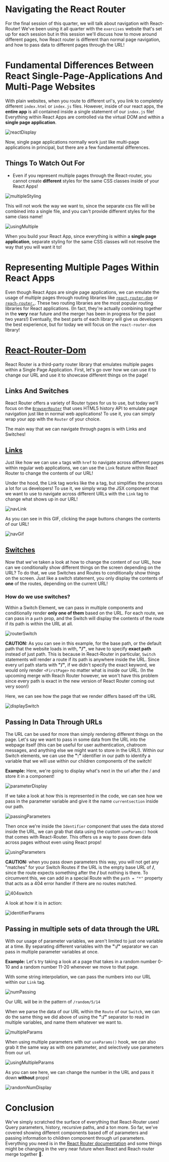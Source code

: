 # Navigating the React Router

For the final session of this quarter, we will talk about navigation with React-Router! We've been using it all quarter with the `exercises` website that's set up for each session but in this session we'll discuss how to move around different pages, how React router is different than normal page navigation, and how to pass data to different pages through the URL!

# Fundamental Differences Between React Single-Page-Applications And Multi-Page Websites

With plain websites, when you route to different url's, you link to completely different `index.html` or `index.js` files. However, inside of our react apps, the **entire app** is all contained inside a single statement of our `index.js` file! Everything within React Apps are controlled via the virtual DOM and within a **single page application**.

![reactDisplay](./pictures/reactIndex.png)

Now, single page applications normally work just like multi-page applications in principal, but there are a few fundamental differences.

## Things To Watch Out For

- Even if you represent multiple pages through the React-router, you cannot create **different** styles for the same CSS classes inside of your React Apps!

![multipleStyling](./pictures/multipleStyling.png)

This will not work the way we want to, since the separate css file will be combined into a single file, and you can't provide different styles for the same class name!

![usingMultiple](./pictures/usingMultipleStyling.png)

When you build your React App, since everything is within a **single page application**, separate styling for the same CSS classes will not resolve the way that you will want it to!

# Representing Multiple Pages Within React Apps

Even though React Apps are single page applications, we can emulate the usage of multiple pages through routing libraries like [`react-router-dom`](https://reactrouter.com/web/guides/quick-start) or [`reach-router.`](https://reach.tech/router/). These two routing libraries are the most popular routing libraries for React applications. (In fact, they're actually combining together in the **very** near future and the merger has been in progress for the past two years!) Eventually, the best parts of each library will give us developers the best experience, but for today we will focus on the `react-router-dom` library!

# [React-Router-Dom](https://reactrouter.com/web/guides/quick-start)

React Router is a third-party router library that emulates multiple pages within a Single Page Application. First, let's go over how we can use it to change our URL and use it to showcase different things on the page!

## Links And Switches

React Router offers a variety of Router types for us to use, but today we'll focus on the [`BrowserRouter`](https://reactrouter.com/web/api/BrowserRouter) that uses HTML5 history API to emulate page navigation just like in normal web applications! To use it, you can simply wrap your app with the `Router` of your choice.

The main way that we can navigate through pages is with Links and Switches!

## [Links](https://reactrouter.com/web/api/Link)

Just like how we can use `a` tags with `href` to navigate across different pages within regular web applications, we can use the `Link` feature within React Router to change the contents of our URL!

Under the hood, the Link tag works like the a tag, but simplifies the process a lot for us developers! To use it, we simply wrap the JSX component that we want to use to navigate across different URLs with the `Link` tag to change what shows up in our URL!

![navLink](./pictures/navLink.png)

As you can see in this GIF, clicking the page buttons changes the contents of our URL!

![navGif](./pictures/linkURL.gif)

## [Switches](https://reactrouter.com/web/api/Switch)

Now that we've taken a look at how to change the content of our URL, how can we conditionally show different things on the screen depending on the URL? To do that, we use Switches and Routes to conditionally show things on the screen. Just like a switch statement, you only display the contents of **one** of the routes, depending on the current URL!

### How do we use switches?

Within a Switch Element, we can pass in multiple components and conditionally render **only one of them** based on the URL. For each route, we can pass in a `path` prop, and the Switch will display the contents of the route if its path is within the URL at all.

![routerSwitch](./pictures/routerSwitch.png)

**CAUTION:** As you can see in this example, for the base path, or the default path that the website loads in with, **"/"**, we have to specify **exact path** instead of just path. This is because in React-Router in particular, `Switch` statements will render a route if its path is anywhere inside the URL. Since every url path starts with **"/"**, if we didn't specify the exact keyword, we would only render `<FirstPage>` no matter what is inside our URL. (In the upcoming merge with Reach Router however, we won't have this problem since every path is exact in the new version of React Router coming out very soon!)

Here, we can see how the page that we render differs based off the URL

![displaySwitch](./pictures/displaySwitch.gif)

## Passing In Data Through URLs

The URL can be used for more than simply rendering different things on the page. Let's say we want to pass in some data from the URL into the webpage itself (this can be useful for user authentication, chatroom messages, and anything else we might want to store in the URL!). Within our Switch elements, we can use the **":"** identifier in our path to identify a variable that we will use within our children components of the switch!

**Example:** Here, we're going to display what's next in the url after the / and store it in a component!

![parameterDisplay](./pictures/parameterDisplay.png)

If we take a look at how this is represented in the code, we can see how we pass in the parameter variable and give it the name `currentsection` inside our path.

![passingParameters](./pictures/passingParameters.png)

Then once we're inside the `Identifier` component that uses the data stored inside the URL, we can grab that data using the custom `useParams()` hook that comes with React-Router. This offers us a way to pass down data across pages without even using React props!

![usingParameters](./pictures/usingParameters.png)

**CAUTION:** when you pass down parameters this way, you will not get any "matches" for your Switch Routes if the URL is the empty base URL of **/**, since the route expects something after the **/** but nothing is there. To circumvent this, we can add in a special Route with the `path = "*"` property that acts as a 404 error handler if there are no routes matched.

![404switch](./pictures/404switch.png)

A look at how it is in action:

![identifierParams](./pictures/identifierParams.gif)

## Passing in multiple sets of data through the URL

With our usage of parameter variables, we aren't limited to just one variable at a time. By separating different variables with the **":/"** separator we can pass in multiple parameter variables at once.

**Example:** Let's try taking a look at a page that takes in a random number 0-10 and a random number 11-20 whenever we move to that page.

With some string interpolation, we can pass the numbers into our URL within our `Link` tag.

![numPassing](./pictures/numPassing.png)

Our URL will be in the pattern of `/random/5/14`

When we parse the data of our URL within the `Route` of our `Switch`, we can do the same thing we did above of using the **":/"** separator to read in multiple variables, and name them whatever we want to.

![multipleParams](./pictures/multipleParams.png)

When using multiple parameters with our `useParams()` hook, we can also grab it the same way as with one parameter, and selectively use parameters from our url.

![usingMultipleParams](./pictures/usingMultipleParams.png)

As you can see here, we can change the number in the URL and pass it down **without** props!

![randomNumDisplay](./pictures/randomNumDisplay.gif)

# Conclusion

We've simply scratched the surface of everything that React-Router uses! Query parameters, history, recursive paths, and a ton more. So far, we've covered showing different components based off of parameters and passing information to children component through url parameters. Everything you need is in the [React Router documentation](https://reactrouter.com/web/guides/quick-start) and some things might be changing in the very near future when React and Reach router merge together :eyes:.
